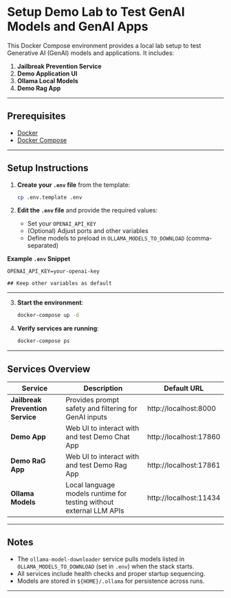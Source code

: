 # Setup Demo Lab to Test GenAI Models and GenAI Apps

This Docker Compose environment provides a local lab setup to test Generative AI (GenAI) models and applications. It includes:

1. **Jailbreak Prevention Service**
2. **Demo Application UI**
3. **Ollama Local Models**
4. **Demo Rag App**

---

## Prerequisites

- [Docker](https://docs.docker.com/get-docker/)
- [Docker Compose](https://docs.docker.com/compose/install/)

---

## Setup Instructions


1. **Create your `.env` file** from the template:

   ```bash
   cp .env.template .env
   ```

2. **Edit the `.env` file** and provide the required values:

   - Set your `OPENAI_API_KEY`
   - (Optional) Adjust ports and other variables
   - Define models to preload in `OLLAMA_MODELS_TO_DOWNLOAD` (comma-separated)

**Example `.env` Snippet**

```env
OPENAI_API_KEY=your-openai-key

## Keep other variables as default
```

---


3. **Start the environment**:

   ```bash
   docker-compose up -d
   ```

4. **Verify services are running**:

   ```bash
   docker-compose ps
   ```

---

## Services Overview

| Service | Description | Default URL |
|--------|-------------|-------------|
| **Jailbreak Prevention Service** | Provides prompt safety and filtering for GenAI inputs | http://localhost:8000 |
| **Demo App** | Web UI to interact with and test Demo Chat App | http://localhost:17860 |
| **Demo RaG App** | Web UI to interact with and test Demo Rag App | http://localhost:17861 |
| **Ollama Models** | Local language models runtime for testing without external LLM APIs | http://localhost:11434 |

---

## Notes

- The `ollama-model-downloader` service pulls models listed in `OLLAMA_MODELS_TO_DOWNLOAD` (set in `.env`) when the stack starts.
- All services include health checks and proper startup sequencing.
- Models are stored in `${HOME}/.ollama` for persistence across runs.

---

